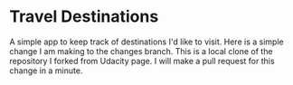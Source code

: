# Travel Destinations
A simple app to keep track of destinations I'd like to visit.
Here is a simple change I am making to the changes branch. This is a local clone of the repository I forked from Udacity page. I will make a pull request for this change in a minute.
